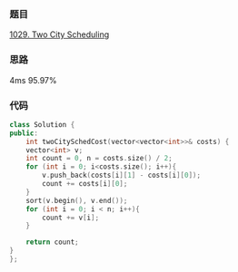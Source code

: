 ### 题目
[1029. Two City Scheduling](https://leetcode-cn.com/problems/two-city-scheduling/submissions/)
### 思路
4ms 95.97%

### 代码
```c++
class Solution {
public:
    int twoCitySchedCost(vector<vector<int>>& costs) {
	vector<int> v;
	int count = 0, n = costs.size() / 2;
	for (int i = 0; i<costs.size(); i++){
		v.push_back(costs[i][1] - costs[i][0]);
		count += costs[i][0];
	}
	sort(v.begin(), v.end());
	for (int i = 0; i < n; i++){
		count += v[i];
	}

	return count;
}
};
```
